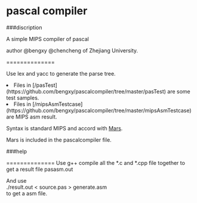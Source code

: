 pascal compiler
==============

###discription

A simple MIPS compiler of pascal

author @bengxy @chencheng  of Zhejiang University.

==============

Use lex and yacc to generate the parse tree.


<li>Files in [/pasTest](https://github.com/bengxy/pascalcompiler/tree/master/pasTest) are some test samples.
<li>Files in [/mipsAsmTestcase](https://github.com/bengxy/pascalcompiler/tree/master/mipsAsmTestcase) are MIPS asm result.

Syntax is standard MIPS and accord with [Mars](http://courses.missouristate.edu/KenVollmar/MARS/).

Mars is included in the pascalcompiler file.



###help

==============
Use g++ compile all the *.c and *.cpp file together to get a result file pasasm.out

And use  <br>
./result.out < source.pas > generate.asm <br>
to get a  asm file.
